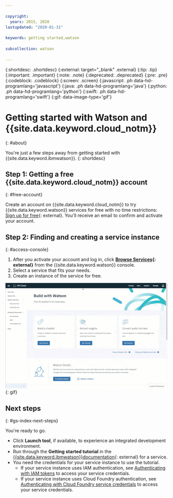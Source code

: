 ```yaml
---

copyright:
  years: 2015, 2020
lastupdated: "2020-01-31"

keywords: getting started,watson

subcollection: watson

---
```


{:shortdesc: .shortdesc}
{:external: target="_blank" .external}
{:tip: .tip}
{:important: .important}
{:note: .note}
{:deprecated: .deprecated}
{:pre: .pre}
{:codeblock: .codeblock}
{:screen: .screen}
{:javascript: .ph data-hd-programlang='javascript'}
{:java: .ph data-hd-programlang='java'}
{:python: .ph data-hd-programlang='python'}
{:swift: .ph data-hd-programlang='swift'}
{:gif: data-image-type='gif'}

# Getting started with Watson and {{site.data.keyword.cloud_notm}}
{: #about}

You're just a few steps away from getting started with {{site.data.keyword.ibmwatson}}.
{: shortdesc}

## Step 1: Getting a free {{site.data.keyword.cloud_notm}} account
{: #free-account}

Create an account on {{site.data.keyword.cloud_notm}} to try {{site.data.keyword.watson}} services for free with no time restrictions: [Sign up for free](https://{DomainName}/registration/?target=%2Fdeveloper%2Fwatson%2Fdashboard){: external}. You'll receive an email to confirm and activate your account.

## Step 2: Finding and creating a service instance
{: #access-console}

1.  After you activate your account and log in, click **[Browse Services](https://{DomainName}/developer/watson){: external}** from the {{site.data.keyword.watson}} console.
1.  Select a service that fits your needs.
1.  Create an instance of the service for free.

![Click Menu, and then click Watson](images/ic-create-service.gif){: gif}

## Next steps
{: #gs-index-next-steps}

You're ready to go.

- Click **Launch tool**, if available, to experience an integrated development environment.
- Run through the **Getting started tutorial** in the [{{site.data.keyword.ibmwatson}}documentation](https://{DomainName}/developer/watson/documentation){: external} for a service.
- You need the credentials for your service instance to use the tutorial.
    - If your service instance uses IAM authentication, see [Authenticating with IAM tokens](/docs/watson?topic=watson-iam) to access your service credentials.
    - If your service instance uses Cloud Foundry authentication, see [Authenticating with Cloud Foundry service credentials](/docs/watson?topic=watson-creating-credentials#creating-credentials) to access your service credentials.
